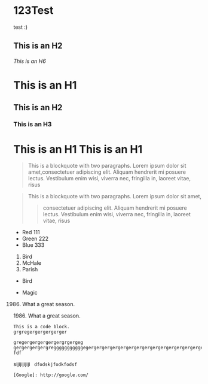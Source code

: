 # 123Test

test
:)
## This is an H2
###### This is an H6



# This is an H1 #

## This is an H2 ##

### This is an H3 ######

This is an H1
This is an H1
=============

> This is a blockquote with two paragraphs. Lorem ipsum dolor sit amet,consectetuer adipiscing elit. Aliquam hendrerit mi posuere lectus. Vestibulum enim wisi, viverra nec, fringilla in, laoreet vitae, risus

> This is a blockquote with two paragraphs. Lorem ipsum dolor sit amet,
>> consectetuer adipiscing elit. Aliquam hendrerit mi posuere lectus.
> Vestibulum enim wisi, viverra nec, fringilla in, laoreet vitae, risus

*   Red   111
*   Green 222
*   Blue  333

1.  Bird
1.  McHale
1.  Parish

*   Bird

*   Magic

1986. What a great season.


1986\. What a great season.


    This is a code block.
    grgregergergergerger
    
    gregergergergergergrgergeg
    gergergergergregggggggggggegergergergergergergergergergergergergergergergergergergerger
    fdf
sijijijijiji
    <code> dfodskjfodkfodsf </code>
    
    [Google]: http://google.com/
